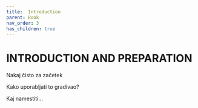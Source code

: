 ```yaml
---
title:  Introduction
parent: Book
nav_order: 3
has_children: true
---
```


# INTRODUCTION AND PREPARATION

Nakaj čisto za začetek

Kako uporabljati to gradivao?

Kaj namestiti...

